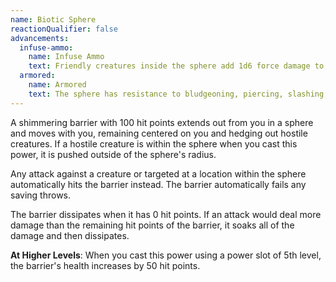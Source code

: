 ```yaml
---
name: Biotic Sphere
reactionQualifier: false
advancements:
  infuse-ammo:
    name: Infuse Ammo
    text: Friendly creatures inside the sphere add 1d6 force damage to all ranged weapon attacks against creatures outside of the sphere. This damage can detonate primed targets.
  armored:
    name: Armored
    text: The sphere has resistance to bludgeoning, piercing, slashing, and thunder damage, but only has 75 hit points.
---
```

A shimmering barrier with 100 hit points extends out from you in a <me-distance length="15" adj /> sphere and moves with you, remaining centered on
you and hedging out hostile creatures. If a hostile creature is within the sphere when you cast this power, it is pushed
outside of the sphere's radius.

Any attack against a creature or targeted at a location within the sphere automatically hits the barrier instead. The barrier
automatically fails any saving throws.

The barrier dissipates when it has 0 hit points. If an attack would deal more damage than the remaining hit points of the
barrier, it soaks all of the damage and then dissipates.

__At Higher Levels__: When you cast this power using a power slot of 5th level, the barrier's health increases by 50 hit points.
